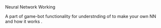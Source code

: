 Neural Network Working

A part of game-bot functionality for understnding of to make your own NN and how it works .
